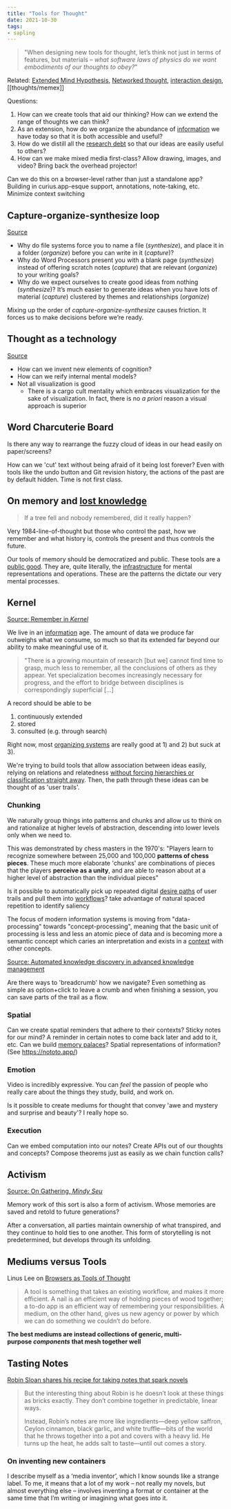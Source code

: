 ```yaml
---
title: "Tools for Thought"
date: 2021-10-30
tags:
- sapling
---
```


> "When designing new tools for thought, let’s think not just in terms of features, but materials – _what software laws of physics do we want embodiments of our thoughts to obey?_"

Related: [Extended Mind Hypothesis](thoughts/Extended%20Mind%20Hypothesis.md), [Networked thought](posts/networked-thought.md), [interaction design](thoughts/interaction%20design.md), [[thoughts/memex]]

Questions:
1. How can we create tools that aid our thinking? How can we extend the range of thoughts we can think?
2. As an extension, how do we organize the abundance of [information](thoughts/information.md) we have today so that it is both accessible and useful?
3. How do we distill all the [research debt](thoughts/research%20debt.md) so that our ideas are easily useful to others?
4. How can we make mixed media first-class? Allow drawing, images, and video? Bring back the overhead projector!

Can we do this on a browser-level rather than just a standalone app? Building in curius.app-esque support, annotations, note-taking, etc. Minimize context switching

## Capture-organize-synthesize loop
[Source](https://subconscious.substack.com/p/unconscious-r-and-d)

-  Why do file systems force you to name a file (_synthesize_), and place it in a folder (_organize_) before you can write in it (_capture_)?
-  Why do Word Processors present you with a blank page (_synthesize_) instead of offering scratch notes (_capture_) that are relevant (_organize_) to your writing goals?
-  Why do we expect ourselves to create good ideas from nothing (_synthesize_)? It’s much easier to generate ideas when you have lots of material (_capture_) clustered by themes and relationships (_organize_)

Mixing up the order of _capture-organize-synthesize_ causes friction. It forces us to make decisions before we’re ready.

## Thought as a technology
[Source](https://cognitivemedium.com/tat/index.html)

- How can we invent new elements of cognition?
- How can we reify internal mental models?
- Not all visualization is good
	- There is a cargo cult mentality which embraces visualization for the sake of visualization. In fact, there is no _a priori_ reason a visual approach is superior

## Word Charcuterie Board
Is there any way to rearrange the fuzzy cloud of ideas in our head easily on paper/screens?

How can we 'cut' text without being afraid of it being lost forever? Even with tools like the undo button and Git revision history, the actions of the past are by default hidden. Time is not first class.

## On memory and [lost knowledge](thoughts/lost%20knowledge.md)
> If a tree fell and nobody remembered, did it really happen?

Very 1984-line-of-thought but those who control the past, how we remember and what history is, controls the present and thus controls the future.

Our tools of memory should be democratized and public. These tools are a [public good](thoughts/public%20goods.md). They are, quite literally, the [infrastructure](thoughts/infrastructure.md) for mental representations and operations. These are the patterns the dictate our very mental processes.

## Kernel
[Source: Remember in *Kernel*](https://kernel.community/en/learn/module-3/remember)

We live in an [information](thoughts/information.md) age. The amount of data we produce far outweighs what we consume, so much so that its extended far beyond our ability to make meaningful use of it. 

> "There is a growing mountain of research [but we] cannot find time to grasp, much less to remember, all the conclusions of others as they appear. Yet specialization becomes increasingly necessary for progress, and the effort to bridge between disciplines is correspondingly superficial [...]

A record should be able to be
1. continuously extended
2. stored
3. consulted (e.g. through search)

Right now, most [organizing systems](thoughts/organizing%20system.md) are really good at 1) and 2) but suck at 3).

We're trying to build tools that allow association between ideas easily, relying on relations and relatedness [without forcing hierarchies or classification straight away](thoughts/A%20City%20is%20not%20a%20Tree.md). Then, the path through these ideas can be thought of as 'user trails'. 

### Chunking
We naturally group things into patterns and chunks and allow us to think on and rationalize at higher levels of abstraction, descending into lower levels only when we need to.

This was demonstrated by chess masters in the 1970's: "Players learn to recognize somewhere between 25,000 and 100,000 **patterns of chess pieces**. These much more elaborate 'chunks' are combinations of pieces that the players **perceive as a unity**, and are able to reason about at a higher level of abstraction than the individual pieces"

Is it possible to automatically pick up repeated digital [desire paths](thoughts/desire%20paths.md) of user trails and pull them into [workflows](thoughts/workflows.md)? take advantage of natural spaced repetition to identify saliency

The focus of modern information systems is moving from "data-processing" towards "concept-processing", meaning that the basic unit of processing is less and less an atomic piece of data and is becoming more a semantic concept which caries an interpretation and exists in a [context](thoughts/context.md) with other concepts.

[Source: Automated knowledge discovery in advanced knowledge management](https://www.researchgate.net/publication/220363565_Automated_knowledge_discovery_in_advanced_knowledge_management)

Are there ways to 'breadcrumb' how we navigate? Even something as simple as option+click to leave a crumb and when finishing a session, you can save parts of the trail as a flow.

### Spatial
Can we create spatial reminders that adhere to their contexts? Sticky notes for our mind? A reminder in certain notes to come back later and add to it, etc. Can we build [memory palaces](thoughts/memory%20palace.md)? Spatial representations of information? (See https://nototo.app/)

### Emotion
Video is incredibly expressive. You can *feel* the passion of people who really care about the things they study, build, and work on.

Is it possible to create mediums for thought that convey 'awe and mystery and surprise and beauty'? I really hope so.

### Execution
Can we embed computation into our notes? Create APIs out of our thoughts and concepts? Compose theorems just as easily as we chain function calls?

## Activism
[Source: On Gathering, *Mindy Seu*](https://www.shiftspace.pub/on-gathering-mindy-seu)

Memory work of this sort is also a form of activism. Whose memories are saved and retold to future generations?

After a conversation, all parties maintain ownership of what transpired, and they continue to hold ties to one another. This form of storytelling is not predetermined, but develops through its unfolding.

## Mediums versus Tools
Linus Lee on [Browsers as Tools of Thought](https://thesephist.com/posts/browser/)

> A tool is something that takes an existing workflow, and makes it more efficient. A nail is an efficient way of holding pieces of wood together; a to-do app is an efficient way of remembering your responsibilities. A medium, on the other hand, gives us new agency or power by which we can do something we couldn’t do before.

**The best mediums are instead collections of generic, multi-purpose _components_ that mesh together well**


## Tasting Notes
[Robin Sloan shares his recipe for taking notes that spark novels](https://every.to/superorganizers/tasting-notes-with-robin-sloan-25629085)

> But the interesting thing about Robin is he doesn’t look at these things as bricks exactly. They don’t combine together in predictable, linear ways.
> 
> Instead, Robin’s notes are more like ingredients—deep yellow saffron, Ceylon cinnamon, black garlic, and white truffle—bits of the world that he throws together into a pot and covers with a heavy lid. He turns up the heat, he adds salt to taste—until out comes a story. 

### On inventing new containers
I describe myself as a ‘media inventor’, which I know sounds like a strange label. To me, it means that a lot of my work – not really my novels, but almost everything else – involves inventing a format or container at the same time that I’m writing or imagining what goes into it.